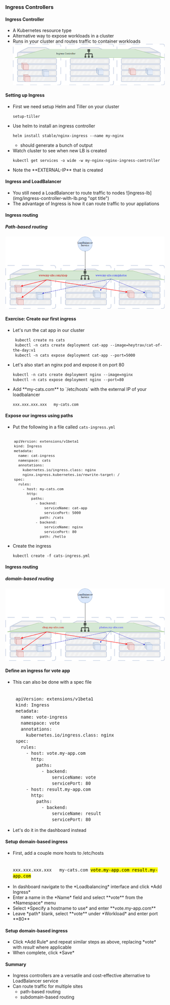 ### Ingress Controllers


#### Ingress Controller
* A Kubernetes resource type
* Alternative way to expose workloads in a cluster
* Runs in your cluster and routes traffic to container workloads ![basic-ingress-controller](img/ingress-controller.png "Basic Ingress Controller")<!-- .element: class="img-right" -->



#### Setting up Ingress
* <!-- .element: class="fragment" data-fragment-index="0" -->First we need setup Helm and Tiller on your cluster
   ```
   setup-tiller
   ```
* <!-- .element: class="fragment" data-fragment-index="1" -->Use helm to install an ingress controller
   ```
   helm install stable/nginx-ingress --name my-nginx
   ```
   - should generate a bunch of output
* <!-- .element: class="fragment" data-fragment-index="2" -->Watch cluster to
  see when new LB is created
   ```
   kubectl get services -o wide -w my-nginx-nginx-ingress-controller
   ```
* <!-- .element: class="fragment" data-fragment-index="3" -->Note the **EXTERNAL-IP** that is created



#### Ingress and LoadBalancer
* <!-- .element: class="fragment" data-fragment-index="0" -->You still need a LoadBalancer to route traffic to nodes ![ingress-lb](img/ingress-controller-with-lb.png "opt title") <!-- .element: class="img-right" width="50%" -->
* <!-- .element: class="fragment" data-fragment-index="1" -->The advantage of Ingress is how it can route traffic to your appliations



#### Ingress routing
##### Path-based routing
![path-routing](img/ingress-controller-route-path.png "Ingress path routing")


#### Exercise: Create our first ingress
* <!-- .element: class="fragment" data-fragment-index="0" -->Let's run the cat app in our cluster
   ```
    kubectl create ns cats
    kubectl -n cats create deployment cat-app --image=heytrav/cat-of-the-day:v1
    kubectl -n cats expose deployment cat-app --port=5000
   ```
* <!-- .element: class="fragment" data-fragment-index="1" -->Let's also start an nginx pod and expose it on port 80
   ```
   kubectl -n cats create deployment nginx --image=nginx
   kubectl -n cats expose deployment nginx --port=80
   ```
* <!-- .element: class="fragment" data-fragment-index="2" -->Add **my-cats.com** to `/etc/hosts` with the external IP of your
  loadbalancer
  ```
  xxx.xxx.xxx.xxx   my-cats.com
  ```


#### Expose our ingress using paths
* Put the following in a file called `cats-ingress.yml`
<pre style="font-size:10pt;"><code data-trim data-noescape>
    apiVersion: extensions/v1beta1
    kind: Ingress
    metadata:
      name: cat-ingress
      namespace: cats
      annotations:
        kubernetes.io/ingress.class: nginx
        nginx.ingress.kubernetes.io/rewrite-target: /
    spec:
      rules:
        - host: my-cats.com
          http:
            paths:
              - backend:
                  serviceName: cat-app
                  servicePort: 5000
                path: /cats
              - backend:
                  serviceName: nginx
                  servicePort: 80
                path: /hello
</code></pre>
* Create the ingress
   ```
   kubectl create -f cats-ingress.yml
   ```


#### Ingress routing
##### domain-based routing
![subdomain-routing](img/ingress-controller-route-sub.png "Ingress subdomain routing")



#### Define an ingress for vote app
* This can also be done with a spec file
<pre style="font-size:12pt;"><code data-trim data-noescape>
    apiVersion: extensions/v1beta1
    kind: Ingress
    metadata:
      name: vote-ingress
      namespace: vote
      annotations:
        kubernetes.io/ingress.class: nginx
    spec:
      rules:
        - host: vote.my-app.com
          http:
            paths:
              - backend:
                  serviceName: vote
                  servicePort: 80
        - host: result.my-app.com
          http:
            paths:
              - backend:
                  serviceName: result
                  servicePort: 80
</code></pre>
* Let's do it in the dashboard instead



#### Setup domain-based ingress
* <!-- .element: class="fragment" data-fragment-index="0" -->First, add a couple more hosts to /etc/hosts
  <pre style="font-size:12pt;"><code data-noescape>
  xxx.xxx.xxx.xxx   my-cats.com <mark>vote.my-app.com result.my-app.com</mark>
  </code></pre>
* <!-- .element: class="fragment" data-fragment-index="1" -->In dashboard navigate to the *Loadbalancing* interface and click *Add
  Ingress*
* <!-- .element: class="fragment" data-fragment-index="2" -->Enter a name in the *Name* field and select **vote** from the *Namespace*
  menu
* <!-- .element: class="fragment" data-fragment-index="3" -->Select *Specify a hostname to use* and enter **vote.my-app.com**
* <!-- .element: class="fragment" data-fragment-index="4" -->Leave *path* blank, select **vote** under *Workload* and enter port **80**


#### Setup domain-based ingress
* <!-- .element: class="fragment" data-fragment-index="0" -->Click *Add Rule* and repeat similar steps as above, replacing *vote* with
  *result* where applicable
* <!-- .element: class="fragment" data-fragment-index="1" -->When complete, click *Save*



#### Summary
* Ingress controllers are a versatile and cost-effective alternative to LoadBalancer service
* Can route traffic for multiple sites
  - path-based routing
  - subdomain-based routing
